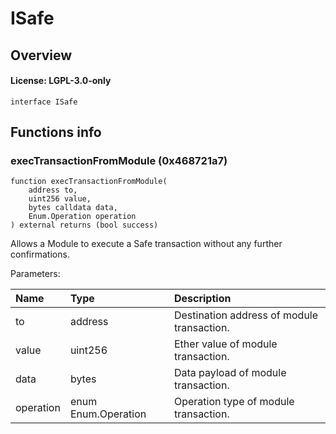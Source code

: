 # ISafe

## Overview

#### License: LGPL-3.0-only

```solidity
interface ISafe
```


## Functions info

### execTransactionFromModule (0x468721a7)

```solidity
function execTransactionFromModule(
    address to,
    uint256 value,
    bytes calldata data,
    Enum.Operation operation
) external returns (bool success)
```

Allows a Module to execute a Safe transaction without any further confirmations.


Parameters:

| Name      | Type                | Description                                 |
| :-------- | :------------------ | :------------------------------------------ |
| to        | address             | Destination address of module transaction.  |
| value     | uint256             | Ether value of module transaction.          |
| data      | bytes               | Data payload of module transaction.         |
| operation | enum Enum.Operation | Operation type of module transaction.       |
